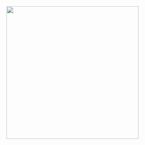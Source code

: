 <div id="header" align="center">
  <img src="https://media1.giphy.com/media/W3ehsQX3FBEbIrSvlr/giphy.gif?cid=790b7611657689fd5f37e71f687027b1a1b71dec75e51257&rid=giphy.gif&ct=s" width="350"/>
</div>

<!--
**Eddevinc/Eddevinc** is a ✨ _special_ ✨ repository because its `README.md` (this file) appears on your GitHub profile.

Here are some ideas to get you started:

- 🔭 I’m currently working on ...
- 🌱 I’m currently learning ...
- 👯 I’m looking to collaborate on ...
- 🤔 I’m looking for help with ...
- 💬 Ask me about ...
- 📫 How to reach me: ...
- 😄 Pronouns: ...
- ⚡ Fun fact: ...
-->
